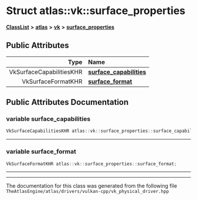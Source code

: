 

# Struct atlas::vk::surface\_properties



[**ClassList**](annotated.md) **>** [**atlas**](namespaceatlas.md) **>** [**vk**](namespaceatlas_1_1vk.md) **>** [**surface\_properties**](structatlas_1_1vk_1_1surface__properties.md)


























## Public Attributes

| Type | Name |
| ---: | :--- |
|  VkSurfaceCapabilitiesKHR | [**surface\_capabilities**](#variable-surface_capabilities)  <br> |
|  VkSurfaceFormatKHR | [**surface\_format**](#variable-surface_format)  <br> |












































## Public Attributes Documentation




### variable surface\_capabilities 

```C++
VkSurfaceCapabilitiesKHR atlas::vk::surface_properties::surface_capabilities;
```




<hr>



### variable surface\_format 

```C++
VkSurfaceFormatKHR atlas::vk::surface_properties::surface_format;
```




<hr>

------------------------------
The documentation for this class was generated from the following file `TheAtlasEngine/atlas/drivers/vulkan-cpp/vk_physical_driver.hpp`

